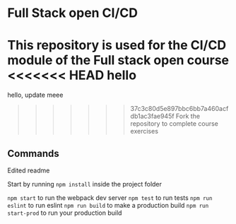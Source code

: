 # Full Stack open CI/CD

This repository is used for the CI/CD module of the Full stack open course
<<<<<<< HEAD
hello
=======
hello, update meee
>>>>>>> 37c3c80d5e897bbc6bb7a460acfdb1ac3fae945f
Fork the repository to complete course exercises

## Commands

Edited readme

Start by running `npm install` inside the project folder

`npm start` to run the webpack dev server
`npm test` to run tests
`npm run eslint` to run eslint
`npm run build` to make a production build
`npm run start-prod` to run your production build
